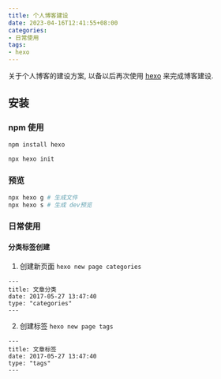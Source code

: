 ```yaml
---
title: 个人博客建设
date: 2023-04-16T12:41:55+08:00
categories: 
- 日常使用
tags:
- hexo
---
```


关于个人博客的建设方案, 以备以后再次使用 [hexo](https://hexo.io/) 来完成博客建设.

## 安装

### npm 使用

``` bash
npm install hexo

npx hexo init 

```

### 预览

``` bash
npx hexo g # 生成文件
npx hexo s # 生成 dev预览
```

### 日常使用

#### 分类标签创建

1. 创建新页面  `hexo new page categories`


```
---
title: 文章分类
date: 2017-05-27 13:47:40
type: "categories"
---
```

2. 创建标签 `hexo new page tags`


```
---
title: 文章标签
date: 2017-05-27 13:47:40
type: "tags"
---
```
